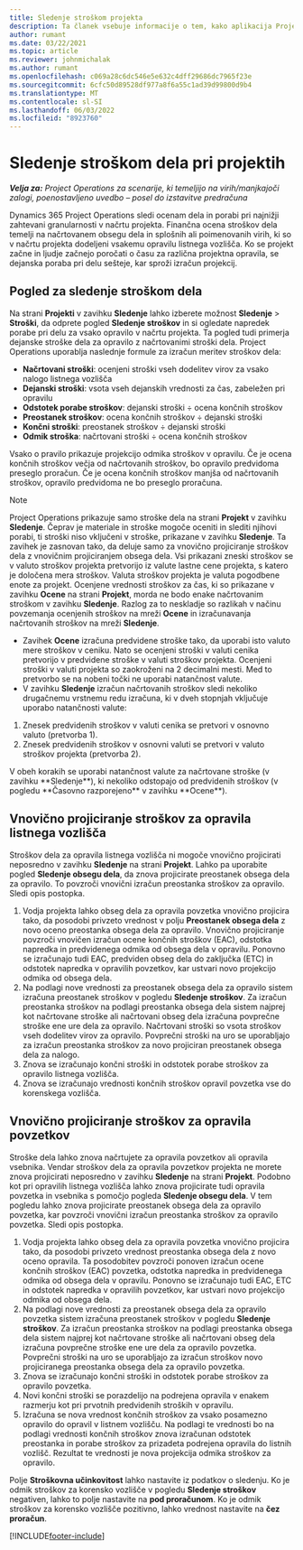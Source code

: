 ```yaml
---
title: Sledenje stroškom projekta
description: Ta članek vsebuje informacije o tem, kako aplikacija Project Operations spremlja napredek glede na stroške in porabo pri projektu.
author: rumant
ms.date: 03/22/2021
ms.topic: article
ms.reviewer: johnmichalak
ms.author: rumant
ms.openlocfilehash: c069a28c6dc546e5e632c4dff29686dc7965f23e
ms.sourcegitcommit: 6cfc50d89528df977a8f6a55c1ad39d99800d9b4
ms.translationtype: MT
ms.contentlocale: sl-SI
ms.lasthandoff: 06/03/2022
ms.locfileid: "8923760"
---
```

# <a name="labor-cost-tracking-on-projects"></a>Sledenje stroškom dela pri projektih

_**Velja za:** Project Operations za scenarije, ki temeljijo na virih/manjkajoči zalogi, poenostavljeno uvedbo – posel do izstavitve predračuna_

Dynamics 365 Project Operations sledi ocenam dela in porabi pri najnižji zahtevani granularnosti v načrtu projekta. Finančna ocena stroškov dela temelji na načrtovanem obsegu dela in splošnih ali poimenovanih virih, ki so v načrtu projekta dodeljeni vsakemu opravilu listnega vozlišča. Ko se projekt začne in ljudje začnejo poročati o času za različna projektna opravila, se dejanska poraba pri delu sešteje, kar sproži izračun projekcij.

## <a name="labor-cost-tracking-view"></a>Pogled za sledenje stroškom dela

Na strani **Projekti** v zavihku **Sledenje** lahko izberete možnost **Sledenje** > **Stroški**, da odprete pogled **Sledenje stroškov** in si ogledate napredek porabe pri delu za vsako opravilo v načrtu projekta. Ta pogled tudi primerja dejanske stroške dela za opravilo z načrtovanimi stroški dela. Project Operations uporablja naslednje formule za izračun meritev stroškov dela:

- **Načrtovani stroški**: ocenjeni stroški vseh dodelitev virov za vsako nalogo listnega vozlišča
- **Dejanski stroški**: vsota vseh dejanskih vrednosti za čas, zabeležen pri opravilu
- **Odstotek porabe stroškov**: dejanski stroški ÷ ocena končnih stroškov
- **Preostanek stroškov**: ocena končnih stroškov ÷ dejanski stroški
- **Končni stroški**: preostanek stroškov ÷ dejanski stroški
- **Odmik stroška**: načrtovani stroški ÷ ocena končnih stroškov

Vsako o pravilo prikazuje projekcijo odmika stroškov v opravilu. Če je ocena končnih stroškov večja od načrtovanih stroškov, bo opravilo predvidoma preseglo proračun. Če je ocena končnih stroškov manjša od načrtovanih stroškov, opravilo predvidoma ne bo preseglo proračuna.

>[!NOTE]
> Project Operations prikazuje samo stroške dela na strani **Projekt** v zavihku **Sledenje**. Čeprav je materiale in stroške mogoče oceniti in slediti njihovi porabi, ti stroški niso vključeni v stroške, prikazane v zavihku **Sledenje**. Ta zavihek je zasnovan tako, da deluje samo za vnovično projiciranje stroškov dela z vnovičnim projiciranjem obsega dela.
Vsi prikazani zneski stroškov se v valuto stroškov projekta pretvorijo iz valute lastne cene projekta, s katero je določena mera stroškov. Valuta stroškov projekta je valuta pogodbene enote za projekt. Ocenjene vrednosti stroškov za čas, ki so prikazane v zavihku **Ocene** na strani **Projekt**, morda ne bodo enake načrtovanim stroškom v zavihku **Sledenje**. Razlog za to neskladje so razlikah v načinu povzemanja ocenjenih stroškov na mreži **Ocene** in izračunavanja načrtovanih stroškov na mreži **Sledenje**. 
>
> - Zavihek **Ocene** izračuna predvidene stroške tako, da uporabi isto valuto mere stroškov v ceniku. Nato se ocenjeni stroški v valuti cenika pretvorijo v predvidene stroške v valuti stroškov projekta. Ocenjeni stroški v valuti projekta so zaokroženi na 2 decimalni mesti. Med to pretvorbo se na nobeni točki ne uporabi natančnost valute. 
> - V zavihku **Sledenje** izračun načrtovanih stroškov sledi nekoliko drugačnemu vrstnemu redu izračuna, ki v dveh stopnjah vključuje uporabo natančnosti valute: 
   ><ol>
   ><li>Znesek predvidenih stroškov v valuti cenika se pretvori v osnovno valuto (pretvorba 1).</li>
   ><li>Znesek predvidenih stroškov v osnovni valuti se pretvori v valuto stroškov projekta (pretvorba 2). </li>
   ></ol>
   >V obeh korakih se uporabi natančnost valute za načrtovane stroške (v zavihku **Sledenje**), ki nekoliko odstopajo od predvidenih stroškov (v pogledu **Časovno razporejeno** v zavihku **Ocene**). 
   
## <a name="reprojecting-costs-on-leaf-node-tasks"></a>Vnovično projiciranje stroškov za opravila listnega vozlišča

Stroškov dela za opravila listnega vozlišča ni mogoče vnovično projicirati neposredno v zavihku **Sledenje** na strani **Projekt**. Lahko pa uporabite pogled **Sledenje obsegu dela**, da znova projicirate preostanek obsega dela za opravilo. To povzroči vnovični izračun preostanka stroškov za opravilo. Sledi opis postopka.

1. Vodja projekta lahko obseg dela za opravila povzetka vnovično projicira tako, da posodobi privzeto vrednost v polju **Preostanek obsega dela** z novo oceno preostanka obsega dela za opravilo. Vnovično projiciranje povzroči vnovičen izračun ocene končnih stroškov (EAC), odstotka napredka in predvidenega odmika od obsega dela v opravilu. Ponovno se izračunajo tudi EAC, predviden obseg dela do zaključka (ETC) in odstotek napredka v opravilih povzetkov, kar ustvari novo projekcijo odmika od obsega dela.
2. Na podlagi nove vrednosti za preostanek obsega dela za opravilo sistem izračuna preostanek stroškov v pogledu **Sledenje stroškov**. Za izračun preostanka stroškov na podlagi preostanka obsega dela sistem najprej kot načrtovane stroške ali načrtovani obseg dela izračuna povprečne stroške ene ure dela za opravilo. Načrtovani stroški so vsota stroškov vseh dodelitev virov za opravilo. Povprečni stroški na uro se uporabljajo za izračun preostanka stroškov za novo projiciran preostanek obsega dela za nalogo.
3. Znova se izračunajo končni stroški in odstotek porabe stroškov za opravilo listnega vozlišča.
4. Znova se izračunajo vrednosti končnih stroškov opravil povzetka vse do korenskega vozlišča.

## <a name="reprojecting-costs-on-summary-tasks"></a>Vnovično projiciranje stroškov za opravila povzetkov

Stroške dela lahko znova načrtujete za opravila povzetkov ali opravila vsebnika. Vendar stroškov dela za opravila povzetkov projekta ne morete znova projicirati neposredno v zavihku **Sledenje** na strani **Projekt**. Podobno kot pri opravilih listnega vozlišča lahko znova projicirate tudi opravila povzetka in vsebnika s pomočjo pogleda **Sledenje obsegu dela**. V tem pogledu lahko znova projicirate preostanek obsega dela za opravilo povzetka, kar povzroči vnovični izračun preostanka stroškov za opravilo povzetka. Sledi opis postopka.

1. Vodja projekta lahko obseg dela za opravila povzetka vnovično projicira tako, da posodobi privzeto vrednost preostanka obsega dela z novo oceno opravila. Ta posodobitev povzroči ponoven izračun ocene končnih stroškov (EAC) povzetka, odstotka napredka in predvidenega odmika od obsega dela v opravilu. Ponovno se izračunajo tudi EAC, ETC in odstotek napredka v opravilih povzetkov, kar ustvari novo projekcijo odmika od obsega dela.
2. Na podlagi nove vrednosti za preostanek obsega dela za opravilo povzetka sistem izračuna preostanek stroškov v pogledu **Sledenje stroškov**. Za izračun preostanka stroškov na podlagi preostanka obsega dela sistem najprej kot načrtovane stroške ali načrtovani obseg dela izračuna povprečne stroške ene ure dela za opravilo povzetka. Povprečni stroški na uro se uporabljajo za izračun stroškov novo projiciranega preostanka obsega dela za opravilo povzetka.
3. Znova se izračunajo končni stroški in odstotek porabe stroškov za opravilo povzetka.
4. Novi končni stroški se porazdelijo na podrejena opravila v enakem razmerju kot pri prvotnih predvidenih stroških v opravilu.
5. Izračuna se nova vrednost končnih stroškov za vsako posamezno opravilo do opravil v listnem vozlišču. Na podlagi te vrednosti bo na podlagi vrednosti končnih stroškov znova izračunan odstotek preostanka in porabe stroškov za prizadeta podrejena opravila do listnih vozlišč. Rezultat te vrednosti je nova projekcija odmika stroškov za opravilo. 


Polje **Stroškovna učinkovitost** lahko nastavite iz podatkov o sledenju. Ko je odmik stroškov za korensko vozlišče v pogledu **Sledenje stroškov** negativen, lahko to polje nastavite na **pod proračunom**. Ko je odmik stroškov za korensko vozlišče pozitivno, lahko vrednost nastavite na **čez proračun**.


[!INCLUDE[footer-include](../includes/footer-banner.md)]
